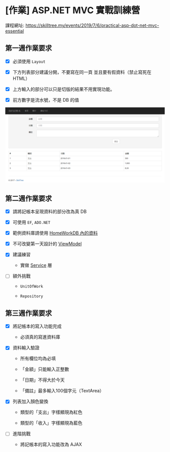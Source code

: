 # [作業] ASP.NET MVC 實戰訓練營

課程網址: https://skilltree.my/events/2019/7/6/practical-asp-dot-net-mvc-essential

## 第一週作業要求
- [x] 必須使用 `Layout`

- [x] 下方列表部分建議分開，不要寫在同一頁 並且要有假資料（禁止寫死在 HTML）

- [x] 上方輸入的部分可以只是切版的結果不用實現功能。

- [x] 前方數字是流水號，不是 DB 的值

![image](https://github.com/brian90191/SkillTree_MVC_HW/blob/master/MVC_1_Template.png)

## 第二週作業要求
- [x] 請將記帳本呈現資料的部分改為真 DB

- [x] 可使用 `EF`, `ADO.NET`

- [x] 範例資料庫請使用 [HomeWorkDB 內的資料](https://github.com/brian90191/SkillTree_MVC_HW/blob/master/SkillTree_MVC_HW/App_Data/SkillTreeHomework.mdf) 

- [x] 不可改變第一天設計的 [ViewModel](https://github.com/brian90191/SkillTree_MVC_HW/blob/master/SkillTree_MVC_HW/Models/ViewModels/AccountViewModel.cs)

- [x] 建議練習

  * 實做 [Service](https://github.com/brian90191/SkillTree_MVC_HW/blob/master/SkillTree_MVC_HW/Service/AccountService.cs) 層

- [ ] 額外挑戰

  * `UnitOfWork`

  * `Repository`

## 第三週作業要求
- [x] 將記帳本的寫入功能完成

  * 必須真的寫進資料庫
  
- [x] 資料輸入驗證

  * 所有欄位均為必填
  
  * 「金額」只能輸入正整數
  
  * 「日期」不得大於今天
  
  * 「備註」最多輸入100個字元（TextArea）
  
- [x] 列表加入顏色變換

  * 類型的「支出」字樣顯現為紅色
  
  * 類型的「收入」字樣顯現為藍色

- [ ] 進階挑戰

  * 將記帳本的寫入功能改為 AJAX
